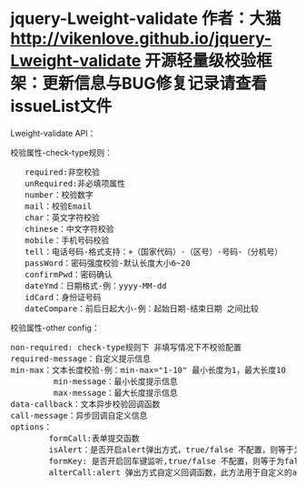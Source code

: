 jquery-Lweight-validate
作者：大猫
http://vikenlove.github.io/jquery-Lweight-validate
开源轻量级校验框架：更新信息与BUG修复记录请查看issueList文件
=========================================================================================

Lweight-validate API：

校验属性-check-type规则：
<pre>
   required:非空校验
   unRequired:非必填项属性
   number：校验数字
   mail：校验Email
   char：英文字符校验
   chinese：中文字符校验
   mobile：手机号码校验
   tell：电话号码-格式支持：+（国家代码）-（区号）-号码-（分机号）
   passWord：密码强度校验-默认长度大小6~20
   confirmPwd：密码确认
   dateYmd：日期格式-例：yyyy-MM-dd
   idCard：身份证号码
   dateCompare：前后日起大小-例：起始日期-结束日期 之间比较
</pre>
校验属性-other config：

<pre>
non-required: check-type规则下 非填写情况下不校验配置
required-message：自定义提示信息
min-max：文本长度校验-例：min-max="1-10" 最小长度为1，最大长度10
         min-message：最小长度提示信息
         max-message：最大长度提示信息
data-callback：文本异步校验回调函数
call-message：异步回调自定义信息
options：
        formCall:表单提交函数 
        isAlert：是否开启alert弹出方式，true/false 不配置，则等于为false
        formKey: 是否开启回车键监听,true/false 不配置，则等于为false
        alterCall:alert 弹出方式自定义回调函数，此方法用于自定义的alert效果 function(msg){callbackFunction(msg);}	
</pre>




